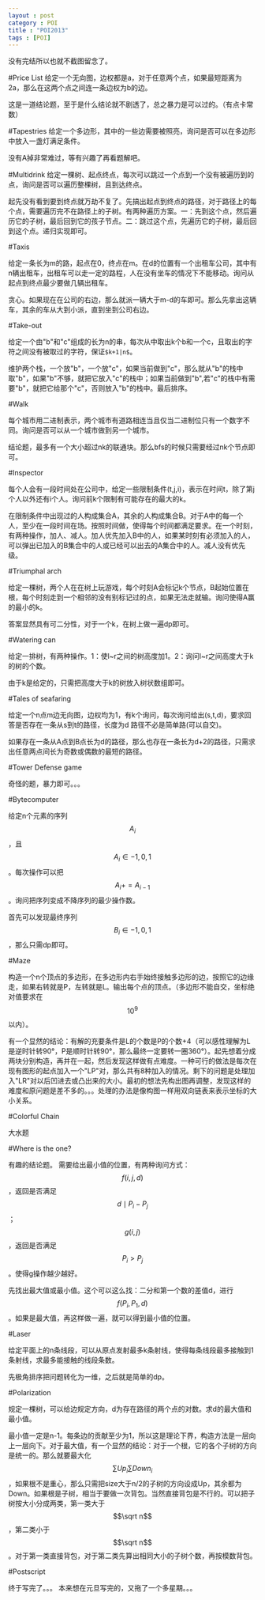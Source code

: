 ```yaml
---
layout : post
category : POI
title : "POI2013"
tags : [POI]
---
```

没有完结所以也就不截图留念了。

#Price List
给定一个无向图，边权都是a，对于任意两个点，如果最短距离为2a，那么在这两个点之间连一条边权为b的边。

这是一道结论题，至于是什么结论就不剧透了，总之暴力是可以过的。（有点卡常数）


#Tapestries
给定一个多边形，其中的一些边需要被照亮，询问是否可以在多边形中放入一盏灯满足条件。

没有A掉非常难过，等有兴趣了再看题解吧。


#Multidrink
给定一棵树、起点终点，每次可以跳过一个点到一个没有被遍历到的点，询问是否可以遍历整棵树，且到达终点。

起先没有看到要到终点就万劫不复了。先搞出起点到终点的路径，对于路径上的每个点，需要遍历完不在路径上的子树。有两种遍历方案。一：先到这个点，然后遍历它的子树，最后回到它的孩子节点。二：跳过这个点，先遍历它的子树，最后回到这个点。递归实现即可。

#Taxis

给定一条长为m的路，起点在0，终点在m。在d的位置有一个出租车公司，其中有n辆出租车，出租车可以走一定的路程，人在没有坐车的情况下不能移动。询问从起点到终点最少要做几辆出租车。

贪心。如果现在在公司的右边，那么就派一辆大于m-d的车即可。那么先拿出这辆车，其余的车从大到小派，直到坐到公司右边。

#Take-out

给定一个由"b"和"c"组成的长为n的串，每次从中取出k个b和一个c，且取出的字符之间没有被取过的字符，保证`$k+1|n$`。

维护两个栈，一个放"b"，一个放"c"，如果当前做到"c"，那么就从"b"的栈中取"b"，如果"b"不够，就把它放入"c"的栈中；如果当前做到"b",若"c"的栈中有需要"b"，就把它给那个"c"，否则放入"b"的栈中。最后排序。

#Walk

每个城市用二进制表示，两个城市有道路相连当且仅当二进制位只有一个数字不同。询问是否可以从一个城市做到另一个城市。

结论题，最多有一个大小超过nk的联通块。那么bfs的时候只需要经过nk个节点即可。

#Inspector

每个人会有一段时间处在公司中，给定一些限制条件(t,j,i)，表示在时间t，除了第j个人以外还有i个人。询问前k个限制有可能存在的最大的k。

在限制条件中出现过的人构成集合A，其余的人构成集合B。对于A中的每一个人，至少在一段时间在场。按照时间做，使得每个时间都满足要求。在一个时刻，有两种操作，加人、减人。加人优先加入B中的人，如果某时刻有必须加入的人，可以弹出已加入的B集合中的人或已经可以出去的A集合中的人。减人没有优先级。

#Triumphal arch

给定一棵树，两个人在在树上玩游戏，每个时刻A会标记k个节点，B起始位置在根，每个时刻走到一个相邻的没有别标记过的点，如果无法走就输。询问使得A赢的最小的k。

答案显然具有可二分性，对于一个k，在树上做一遍dp即可。

#Watering can

给定一排树，有两种操作。1：使l~r之间的树高度加1。2：询问l~r之间高度大于k的树的个数。

由于k是给定的，只需把高度大于k的树放入树状数组即可。

#Tales of seafaring

给定一个n点m边无向图，边权均为1，有k个询问，每次询问给出(s,t,d)，要求回答是否存在一条从s到t的路径，长度为d
路径不必是简单路(可以自交)。

如果存在一条从A点到B点长为d的路径，那么也存在一条长为d+2的路径，只需求出任意两点间长为奇数或偶数的最短的路径。

#Tower Defense game

奇怪的题，暴力即可。。。

#Bytecomputer

给定n个元素的序列$$A_i$$，且$$A_i\in {-1,0,1 }$$。每次操作可以把$$A_i+=A_{i-1}$$。询问把序列变成不降序列的最少操作数。

首先可以发现最终序列$$B_i\in{-1,0,1}$$，那么只需dp即可。

#Maze

构造一个n个顶点的多边形，在多边形内右手始终接触多边形的边，按照它的边缘走，如果右转就是P，左转就是L。输出每个点的顶点。（多边形不能自交，坐标绝对值要求在$$10^9$$以内）。

有一个显然的结论：有解的充要条件是L的个数是P的个数+4（可以感性理解为L是逆时针转90°，P是顺时针转90°，那么最终一定要转一圈360°）。起先想着分成两块分别构造，再并在一起，然后发现这样做有点难度。一种可行的做法是每次在现有图形的起点加入一个"LP"对，那么共有8种加入的情况。剩下的问题是处理加入"LR"对以后凹进去或凸出来的大小。最初的想法先构出图再调整，发现这样的难度和原问题是差不多的。。。处理的办法是像构图一样用双向链表来表示坐标的大小关系。

#Colorful Chain

大水题

#Where is the one?

有趣的结论题。
需要给出最小值的位置，有两种询问方式：$$f(i,j,d)$$，返回是否满足$$d\mid P_i-P_j$$；$$g(i,j)$$，返回是否满足$$P_i>P_j$$。使得g操作越少越好。

先找出最大值或最小值。这个可以这么找：二分和第一个数的差值d，进行$$f(P_i,P_1,d)$$。如果是最大值，再这样做一遍，就可以得到最小值的位置。

#Laser

给定平面上的n条线段，可以从原点发射最多k条射线，使得每条线段最多接触到1条射线，求最多能接触的线段条数。

先极角排序把问题转化为一维，之后就是简单的dp。

#Polarization

规定一棵树，可以给边规定方向，d为存在路径的两个点的对数。求d的最大值和最小值。

最小值一定是n-1。每条边的贡献至少为1，所以这是理论下界，构造方法是一层向上一层向下。对于最大值，有一个显然的结论：对于一个根，它的各个子树的方向是统一的。那么就要最大化$$\sum Up_i \sum Down_i$$，如果根不是重心，那么只需把size大于n/2的子树的方向设成Up，其余都为Down。如果根是子树，相当于要做一次背包。当然直接背包是不行的。可以把子树按大小分成两类，第一类大于$$\sqrt n$$，第二类小于$$\sqrt n$$。对于第一类直接背包，对于第二类先算出相同大小的子树个数，再按模数背包。



#Postscript

终于写完了。。。
本来想在元旦写完的，又拖了一个多星期。。。
